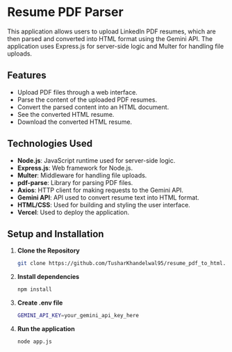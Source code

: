 # Resume PDF Parser

This application allows users to upload LinkedIn PDF resumes, which are then parsed and converted into HTML format using the Gemini API. The application uses Express.js for server-side logic and Multer for handling file uploads.

## Features

- Upload PDF files through a web interface.
- Parse the content of the uploaded PDF resumes.
- Convert the parsed content into an HTML document.
- See the converted HTML resume.
- Download the converted HTML resume.

## Technologies Used

- **Node.js**: JavaScript runtime used for server-side logic.
- **Express.js**: Web framework for Node.js.
- **Multer**: Middleware for handling file uploads.
- **pdf-parse**: Library for parsing PDF files.
- **Axios**: HTTP client for making requests to the Gemini API.
- **Gemini API**: API used to convert resume text into HTML format.
- **HTML/CSS**: Used for building and styling the user interface.
- **Vercel**: Used to deploy the application.
## Setup and Installation

1. **Clone the Repository**

   ```bash
   git clone https://github.com/TusharKhandelwal95/resume_pdf_to_html.git

2. **Install dependencies**

   ```bash
   npm install

3. **Create .env file**

   ```bash
   GEMINI_API_KEY=your_gemini_api_key_here

3. **Run the application**

   ```bash
   node app.js
